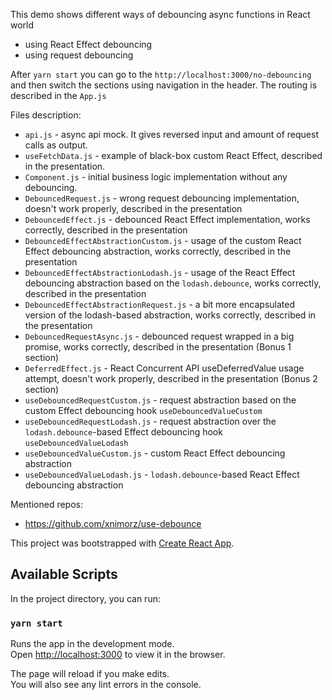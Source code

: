 This demo shows different ways of debouncing async functions in React world
* using React Effect debouncing
* using request debouncing

After `yarn start` you can go to the `http://localhost:3000/no-debouncing` and then switch the sections using navigation in the header.
The routing is described in the `App.js`

Files description:
* `api.js` - async api mock. It gives reversed input and amount of request calls as output.
* `useFetchData.js` - example of black-box custom React Effect, described in the presentation.
* `Component.js` - initial business logic implementation without any debouncing.
* `DebouncedRequest.js` - wrong request debouncing implementation, doesn't work properly, described in the presentation
* `DebouncedEffect.js` - debounced React Effect implementation, works correctly, described in the presentation
* `DebouncedEffectAbstractionCustom.js` - usage of the custom React Effect debouncing abstraction, works correctly, described in the presentation
* `DebouncedEffectAbstractionLodash.js` - usage of the React Effect debouncing abstraction based on the `lodash.debounce`, works correctly, described in the presentation
* `DebouncedEffectAbstractionRequest.js` - a bit more encapsulated version of the lodash-based abstraction, works correctly, described in the presentation
* `DebouncedRequestAsync.js` - debounced request wrapped in a big promise, works correctly, described in the presentation (Bonus 1 section)
* `DeferredEffect.js` - React Concurrent API useDeferredValue usage attempt, doesn't work properly, described in the presentation (Bonus 2 section)
* `useDebouncedRequestCustom.js` - request abstraction based on the custom Effect debouncing hook `useDebouncedValueCustom` 
* `useDebouncedRequestLodash.js` - request abstraction over the `lodash.debounce`-based Effect debouncing hook `useDebouncedValueLodash` 
* `useDebouncedValueCustom.js` - custom React Effect debouncing abstraction 
* `useDebouncedValueLodash.js` - `lodash.debounce`-based React Effect debouncing abstraction 

Mentioned repos:
* https://github.com/xnimorz/use-debounce

This project was bootstrapped with [Create React App](https://github.com/facebook/create-react-app).

## Available Scripts

In the project directory, you can run:

### `yarn start`

Runs the app in the development mode.<br />
Open [http://localhost:3000](http://localhost:3000) to view it in the browser.

The page will reload if you make edits.<br />
You will also see any lint errors in the console.
